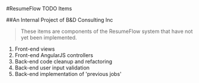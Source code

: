 #ResumeFlow TODO Items

##An Internal Project of B&D Consulting Inc

> These items are components of the ResumeFlow system
> that have not yet been implemented.

1. Front-end views
2. Front-end AngularJS controllers
3. Back-end code cleanup and refactoring
4. Back-end user input validation
5. Back-end implementation of 'previous jobs'